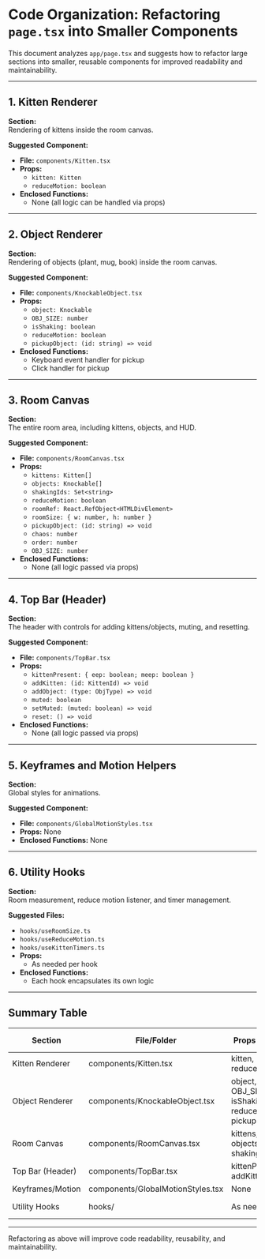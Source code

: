 # Code Organization: Refactoring `page.tsx` into Smaller Components

This document analyzes `app/page.tsx` and suggests how to refactor large sections into smaller, reusable components for improved readability and maintainability.

---

## 1. Kitten Renderer

**Section:**  
Rendering of kittens inside the room canvas.

**Suggested Component:**

- **File:** `components/Kitten.tsx`
- **Props:**
  - `kitten: Kitten`
  - `reduceMotion: boolean`
- **Enclosed Functions:**
  - None (all logic can be handled via props)

---

## 2. Object Renderer

**Section:**  
Rendering of objects (plant, mug, book) inside the room canvas.

**Suggested Component:**

- **File:** `components/KnockableObject.tsx`
- **Props:**
  - `object: Knockable`
  - `OBJ_SIZE: number`
  - `isShaking: boolean`
  - `reduceMotion: boolean`
  - `pickupObject: (id: string) => void`
- **Enclosed Functions:**
  - Keyboard event handler for pickup
  - Click handler for pickup

---

## 3. Room Canvas

**Section:**  
The entire room area, including kittens, objects, and HUD.

**Suggested Component:**

- **File:** `components/RoomCanvas.tsx`
- **Props:**
  - `kittens: Kitten[]`
  - `objects: Knockable[]`
  - `shakingIds: Set<string>`
  - `reduceMotion: boolean`
  - `roomRef: React.RefObject<HTMLDivElement>`
  - `roomSize: { w: number, h: number }`
  - `pickupObject: (id: string) => void`
  - `chaos: number`
  - `order: number`
  - `OBJ_SIZE: number`
- **Enclosed Functions:**
  - None (all logic passed via props)

---

## 4. Top Bar (Header)

**Section:**  
The header with controls for adding kittens/objects, muting, and resetting.

**Suggested Component:**

- **File:** `components/TopBar.tsx`
- **Props:**
  - `kittenPresent: { eep: boolean; meep: boolean }`
  - `addKitten: (id: KittenId) => void`
  - `addObject: (type: ObjType) => void`
  - `muted: boolean`
  - `setMuted: (muted: boolean) => void`
  - `reset: () => void`
- **Enclosed Functions:**
  - None (all logic passed via props)

---

## 5. Keyframes and Motion Helpers

**Section:**  
Global styles for animations.

**Suggested Component:**

- **File:** `components/GlobalMotionStyles.tsx`
- **Props:** None
- **Enclosed Functions:** None

---

## 6. Utility Hooks

**Section:**  
Room measurement, reduce motion listener, and timer management.

**Suggested Files:**

- `hooks/useRoomSize.ts`
- `hooks/useReduceMotion.ts`
- `hooks/useKittenTimers.ts`
- **Props:**
  - As needed per hook
- **Enclosed Functions:**
  - Each hook encapsulates its own logic

---

## Summary Table

| Section          | File/Folder                       | Props (main)                                            | Enclosed Functions      |
| ---------------- | --------------------------------- | ------------------------------------------------------- | ----------------------- |
| Kitten Renderer  | components/Kitten.tsx             | kitten, reduceMotion                                    | None                    |
| Object Renderer  | components/KnockableObject.tsx    | object, OBJ_SIZE, isShaking, reduceMotion, pickupObject | Keyboard/click handlers |
| Room Canvas      | components/RoomCanvas.tsx         | kittens, objects, shakingIds, ...                       | None                    |
| Top Bar (Header) | components/TopBar.tsx             | kittenPresent, addKitten, ...                           | None                    |
| Keyframes/Motion | components/GlobalMotionStyles.tsx | None                                                    | None                    |
| Utility Hooks    | hooks/                            | As needed                                               | Each hook's logic       |

---

Refactoring as above will improve code readability, reusability, and maintainability.
